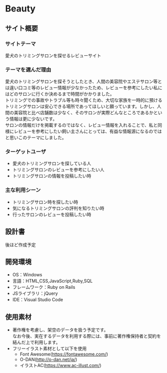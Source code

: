 # Beauty
## サイト概要
### サイトテーマ
愛犬のトリミングサロンを探せるレビューサイト
​
### テーマを選んだ理由
愛犬のトリミングサロンを探そうとしたとき、人間の美容院やエステサロン等とは違い口コミ等のレビュー情報が少なかったため、レビューを参考にしたい私にはどのサロンに行くか決めるまで時間がかかりました。<br>
トリミングでの事故やトラブル等も時々聞くため、大切な家族を一時的に預けるトリミングサロンは安心できる場所であってほしいと願っています。しかし、人間の美容院と比べ店舗数は少なく、そのサロンが実際どんなところであるかという情報は更に少ないです。<br>
サロンの情報だけを掲載するのではなく、レビュー情報を入れることで、私と同様にレビューを参考にしたい飼い主さんにとっては、有益な情報源になるのではと思いこのテーマにしました。
​
### ターゲットユーザ
- 愛犬のトリミングサロンを探している人
- トリミングサロンのレビューを参考にしたい人
- トリミングサロンの情報を投稿したい時

### 主な利用シーン
- トリミングサロン時を探したい時
- 気になるトリミングサロンの評判を知りたい時
- 行ったサロンのレビューを投稿したい時

## 設計書
後ほど作成予定
​
## 開発環境
- OS：Windows
- 言語：HTML,CSS,JavaScript,Ruby,SQL
- フレームワーク：Ruby on Rails
- JSライブラリ：jQuery
- IDE：Visual Studio Code
​
## 使用素材
- 著作権を考慮し、架空のデータを扱う予定です。<br>なお今後、実在するデータを利用する際には、事前に著作権保持者と契約を結んだ上で利用します。
- フリーイラスト素材として以下を使用
  * Font Awesome(https://fontawesome.com/)
  * O-DAN(http://o-dan.net/ja/)
  * イラストAC(https://www.ac-illust.com/)